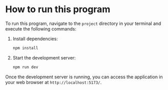 # How to run this program

To run this program, navigate to the `project` directory in your terminal and execute the following commands:

1. Install dependencies:
   ```bash
   npm install
   ```

2. Start the development server:
   ```bash
   npm run dev
   ```

Once the development server is running, you can access the application in your web browser at `http://localhost:5173/`. 